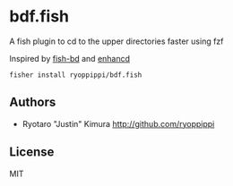 # bdf.fish
A fish plugin to cd to the upper directories faster using fzf

Inspired by [fish-bd](https://github.com/0rax/fish-bd) and [enhancd](https://github.com/babarot/enhancd)

```fish
fisher install ryoppippi/bdf.fish
```
## Authors

- Ryotaro "Justin" Kimura http://github.com/ryoppippi

## License
MIT
